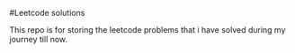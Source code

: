 #Leetcode solutions

This repo is for storing the leetcode problems that i have solved during my journey till now.